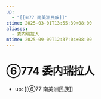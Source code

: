 ```yaml
---
up:
  - "[[⑥77 南美洲民族]]"
ctime: 2025-03-01T13:55:39+08:00
aliases:
  - 委内瑞拉人
mtime: 2025-09-09T12:37:04+08:00
---
```


# ⑥774 委内瑞拉人

- up: [[⑥77 南美洲民族]]
